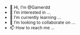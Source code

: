 - 👋 Hi, I’m @Gamerdd
- 👀 I’m interested in ...
- 🌱 I’m currently learning ...
- 💞️ I’m looking to collaborate on ...
- 📫 How to reach me ...

<!---
Gamerdd/Gamerdd is a ✨ special ✨ repository because its `README.md` (this file) appears on your GitHub profile.
You can click the Preview link to take a look at your changes.
--->
